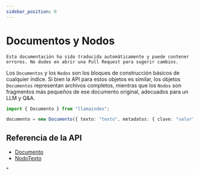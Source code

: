```yaml
---
sidebar_position: 0
---
```


# Documentos y Nodos

`Esta documentación ha sido traducida automáticamente y puede contener errores. No dudes en abrir una Pull Request para sugerir cambios.`

Los `Documentos` y los `Nodos` son los bloques de construcción básicos de cualquier índice. Si bien la API para estos objetos es similar, los objetos `Documentos` representan archivos completos, mientras que los `Nodos` son fragmentos más pequeños de ese documento original, adecuados para un LLM y Q&A.

```typescript
import { Documento } from "llamaindex";

documento = new Documento({ texto: "texto", metadatos: { clave: "valor" } });
```

## Referencia de la API

- [Documento](../../api/classes/Documento.md)
- [NodoTexto](../../api/classes/NodoTexto.md)

"
